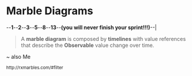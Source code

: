 # Marble Diagrams

--**1**--**2**--**3**--**5**--**8**--**13**--**(you will never finish your sprint!!!)**--|


> A **marble diagram** is composed by **timelines** with value references that
describe the **Observable** value change over time.

~ also Me

<small>
http://rxmarbles.com/#filter
</small>